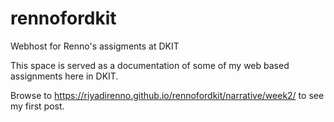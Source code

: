 # rennofordkit
Webhost for Renno's assigments at DKIT

This space is served as a documentation of some of my web based assignments here in DKIT.

Browse to https://riyadirenno.github.io/rennofordkit/narrative/week2/ to see my first post.
  
